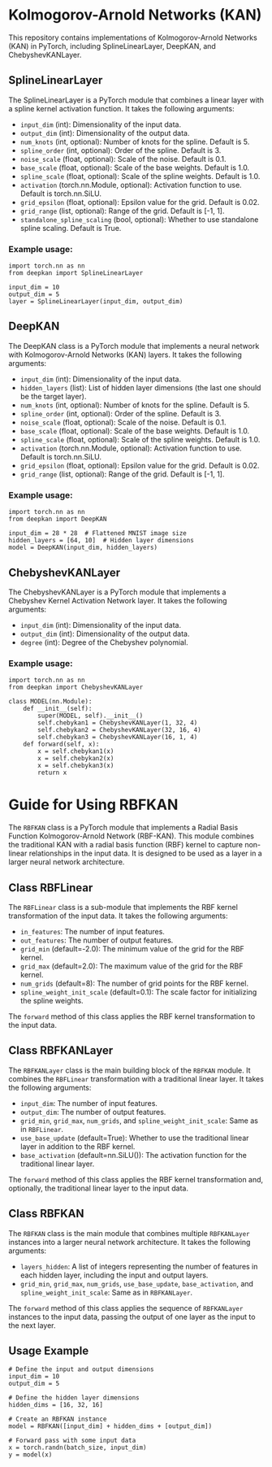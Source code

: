 # Kolmogorov-Arnold Networks (KAN)

This repository contains implementations of Kolmogorov-Arnold Networks (KAN) in PyTorch, including SplineLinearLayer, DeepKAN, and ChebyshevKANLayer.

## SplineLinearLayer

The SplineLinearLayer is a PyTorch module that combines a linear layer with a spline kernel activation function. It takes the following arguments:

- `input_dim` (int): Dimensionality of the input data.
- `output_dim` (int): Dimensionality of the output data.
- `num_knots` (int, optional): Number of knots for the spline. Default is 5.
- `spline_order` (int, optional): Order of the spline. Default is 3.
- `noise_scale` (float, optional): Scale of the noise. Default is 0.1.
- `base_scale` (float, optional): Scale of the base weights. Default is 1.0.
- `spline_scale` (float, optional): Scale of the spline weights. Default is 1.0.
- `activation` (torch.nn.Module, optional): Activation function to use. Default is torch.nn.SiLU.
- `grid_epsilon` (float, optional): Epsilon value for the grid. Default is 0.02.
- `grid_range` (list, optional): Range of the grid. Default is [-1, 1].
- `standalone_spline_scaling` (bool, optional): Whether to use standalone spline scaling. Default is True.

### Example usage:

```
import torch.nn as nn
from deepkan import SplineLinearLayer

input_dim = 10
output_dim = 5
layer = SplineLinearLayer(input_dim, output_dim)

```
## DeepKAN

The DeepKAN class is a PyTorch module that implements a neural network with Kolmogorov-Arnold Networks (KAN) layers. It takes the following arguments:

- `input_dim` (int): Dimensionality of the input data.
- `hidden_layers` (list): List of hidden layer dimensions (the last one should be the target layer).
- `num_knots` (int, optional): Number of knots for the spline. Default is 5.
- `spline_order` (int, optional): Order of the spline. Default is 3.
- `noise_scale` (float, optional): Scale of the noise. Default is 0.1.
- `base_scale` (float, optional): Scale of the base weights. Default is 1.0.
- `spline_scale` (float, optional): Scale of the spline weights. Default is 1.0.
- `activation` (torch.nn.Module, optional): Activation function to use. Default is torch.nn.SiLU.
- `grid_epsilon` (float, optional): Epsilon value for the grid. Default is 0.02.
- `grid_range` (list, optional): Range of the grid. Default is [-1, 1].


### Example usage:

```
import torch.nn as nn
from deepkan import DeepKAN

input_dim = 28 * 28  # Flattened MNIST image size
hidden_layers = [64, 10]  # Hidden layer dimensions
model = DeepKAN(input_dim, hidden_layers)
```

## ChebyshevKANLayer

The ChebyshevKANLayer is a PyTorch module that implements a Chebyshev Kernel Activation Network layer. It takes the following arguments:

- `input_dim` (int): Dimensionality of the input data.
- `output_dim` (int): Dimensionality of the output data.
- `degree` (int): Degree of the Chebyshev polynomial.

### Example usage:

```
import torch.nn as nn
from deepkan import ChebyshevKANLayer

class MODEL(nn.Module):
    def __init__(self):
        super(MODEL, self).__init__()
        self.chebykan1 = ChebyshevKANLayer(1, 32, 4)
        self.chebykan2 = ChebyshevKANLayer(32, 16, 4)
        self.chebykan3 = ChebyshevKANLayer(16, 1, 4)
    def forward(self, x):
        x = self.chebykan1(x)
        x = self.chebykan2(x)
        x = self.chebykan3(x)
        return x
```
# Guide for Using RBFKAN

The `RBFKAN` class is a PyTorch module that implements a Radial Basis Function Kolmogorov-Arnold Network (RBF-KAN). This module combines the traditional KAN with a radial basis function (RBF) kernel to capture non-linear relationships in the input data. It is designed to be used as a layer in a larger neural network architecture.

## Class RBFLinear

The `RBFLinear` class is a sub-module that implements the RBF kernel transformation of the input data. It takes the following arguments:

- `in_features`: The number of input features.
- `out_features`: The number of output features.
- `grid_min` (default=-2.0): The minimum value of the grid for the RBF kernel.
- `grid_max` (default=2.0): The maximum value of the grid for the RBF kernel.
- `num_grids` (default=8): The number of grid points for the RBF kernel.
- `spline_weight_init_scale` (default=0.1): The scale factor for initializing the spline weights.

The `forward` method of this class applies the RBF kernel transformation to the input data.

## Class RBFKANLayer

The `RBFKANLayer` class is the main building block of the `RBFKAN` module. It combines the `RBFLinear` transformation with a traditional linear layer. It takes the following arguments:

- `input_dim`: The number of input features.
- `output_dim`: The number of output features.
- `grid_min`, `grid_max`, `num_grids`, and `spline_weight_init_scale`: Same as in `RBFLinear`.
- `use_base_update` (default=True): Whether to use the traditional linear layer in addition to the RBF kernel.
- `base_activation` (default=nn.SiLU()): The activation function for the traditional linear layer.

The `forward` method of this class applies the RBF kernel transformation and, optionally, the traditional linear layer to the input data.

## Class RBFKAN

The `RBFKAN` class is the main module that combines multiple `RBFKANLayer` instances into a larger neural network architecture. It takes the following arguments:

- `layers_hidden`: A list of integers representing the number of features in each hidden layer, including the input and output layers.
- `grid_min`, `grid_max`, `num_grids`, `use_base_update`, `base_activation`, and `spline_weight_init_scale`: Same as in `RBFKANLayer`.

The `forward` method of this class applies the sequence of `RBFKANLayer` instances to the input data, passing the output of one layer as the input to the next layer.

## Usage Example

```
# Define the input and output dimensions
input_dim = 10
output_dim = 5

# Define the hidden layer dimensions
hidden_dims = [16, 32, 16]

# Create an RBFKAN instance
model = RBFKAN([input_dim] + hidden_dims + [output_dim])

# Forward pass with some input data
x = torch.randn(batch_size, input_dim)
y = model(x)

```

